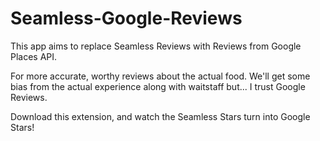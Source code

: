 # Seamless-Google-Reviews
This app aims to replace Seamless Reviews with Reviews from Google Places API.

For more accurate, worthy reviews about the actual food. 
We'll get some bias from the actual experience along with waitstaff but... I trust Google Reviews.

Download this extension, and watch the Seamless Stars turn into Google Stars!
